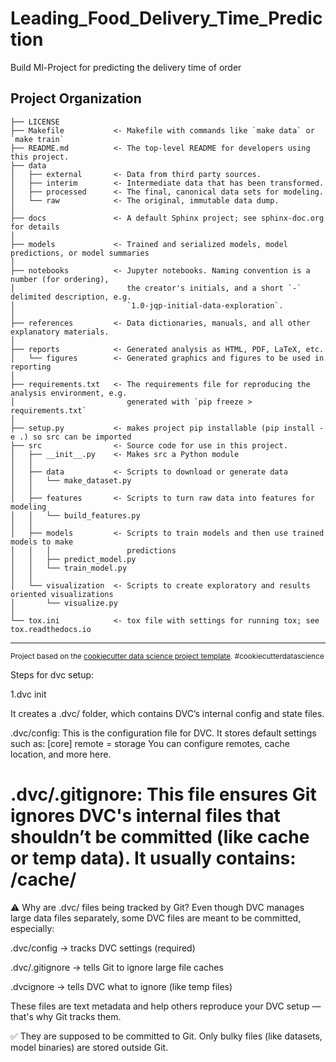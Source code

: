 Leading_Food_Delivery_Time_Prediction
==============================

Build Ml-Project for predicting the delivery time of order

Project Organization
------------

    ├── LICENSE
    ├── Makefile           <- Makefile with commands like `make data` or `make train`
    ├── README.md          <- The top-level README for developers using this project.
    ├── data
    │   ├── external       <- Data from third party sources.
    │   ├── interim        <- Intermediate data that has been transformed.
    │   ├── processed      <- The final, canonical data sets for modeling.
    │   └── raw            <- The original, immutable data dump.
    │
    ├── docs               <- A default Sphinx project; see sphinx-doc.org for details
    │
    ├── models             <- Trained and serialized models, model predictions, or model summaries
    │
    ├── notebooks          <- Jupyter notebooks. Naming convention is a number (for ordering),
    │                         the creator's initials, and a short `-` delimited description, e.g.
    │                         `1.0-jqp-initial-data-exploration`.
    │
    ├── references         <- Data dictionaries, manuals, and all other explanatory materials.
    │
    ├── reports            <- Generated analysis as HTML, PDF, LaTeX, etc.
    │   └── figures        <- Generated graphics and figures to be used in reporting
    │
    ├── requirements.txt   <- The requirements file for reproducing the analysis environment, e.g.
    │                         generated with `pip freeze > requirements.txt`
    │
    ├── setup.py           <- makes project pip installable (pip install -e .) so src can be imported
    ├── src                <- Source code for use in this project.
    │   ├── __init__.py    <- Makes src a Python module
    │   │
    │   ├── data           <- Scripts to download or generate data
    │   │   └── make_dataset.py
    │   │
    │   ├── features       <- Scripts to turn raw data into features for modeling
    │   │   └── build_features.py
    │   │
    │   ├── models         <- Scripts to train models and then use trained models to make
    │   │   │                 predictions
    │   │   ├── predict_model.py
    │   │   └── train_model.py
    │   │
    │   └── visualization  <- Scripts to create exploratory and results oriented visualizations
    │       └── visualize.py
    │
    └── tox.ini            <- tox file with settings for running tox; see tox.readthedocs.io


--------

<p><small>Project based on the <a target="_blank" href="https://drivendata.github.io/cookiecutter-data-science/">cookiecutter data science project template</a>. #cookiecutterdatascience</small></p>

Steps for dvc setup:

1.dvc init

It creates a .dvc/ folder, which contains DVC’s internal config and state files.

.dvc/config:
This is the configuration file for DVC. It stores default settings such as:
[core]
    remote = storage
You can configure remotes, cache location, and more here.

.dvc/.gitignore:
This file ensures Git ignores DVC's internal files that shouldn’t be committed (like cache or temp data).
It usually contains:
/cache/
===============================================
⚠️ Why are .dvc/ files being tracked by Git?
Even though DVC manages large data files separately, some DVC files are meant to be committed, especially:

.dvc/config → tracks DVC settings (required)

.dvc/.gitignore → tells Git to ignore large file caches

.dvcignore → tells DVC what to ignore (like temp files)

These files are text metadata and help others reproduce your DVC setup — that's why Git tracks them.

✅ They are supposed to be committed to Git. Only bulky files (like datasets, model binaries) are stored outside Git.
